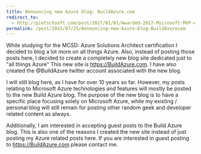 ```yaml
---
title: Announcing new Azure blog: BuildAzure.com
redirect_to:
  - http://pietschsoft.com/post/2017/01/01/Awarded-2017-Microsoft-MVP-Azure
permalink: /post/2015/07/25/Announcing-new-Azure-blog-BuildAzurecom
---
```


While studying for the MCSD: Azure Solutions Architect certification I decided to blog a lot more on all things Azure. Also, instead of posting those posts here, I decided to create a completely new blog site dedicated just to "all things Azure" This new site is <https://BuildAzure.com>. I have also created the @BuildAzure twitter account associated with the new blog.

I will still blog here, as I have for over 10 years so far. However, my posts relating to Microsoft Azure technologies and features will mostly be posted to the new Build Azure blog. The purpose of the new blog is to have a specific place focusing solely on Microsoft Azure, while my existing / personal blog will still remain for posting other random geek and developer related content as always.

Additionally, I am interested in accepting guest posts to the Build Azure blog. This is also one of the reasons I created the new site instead of just posting my Azure related posts here. If you are interested in guest posting to <https://BuildAzure.com> please contact me.